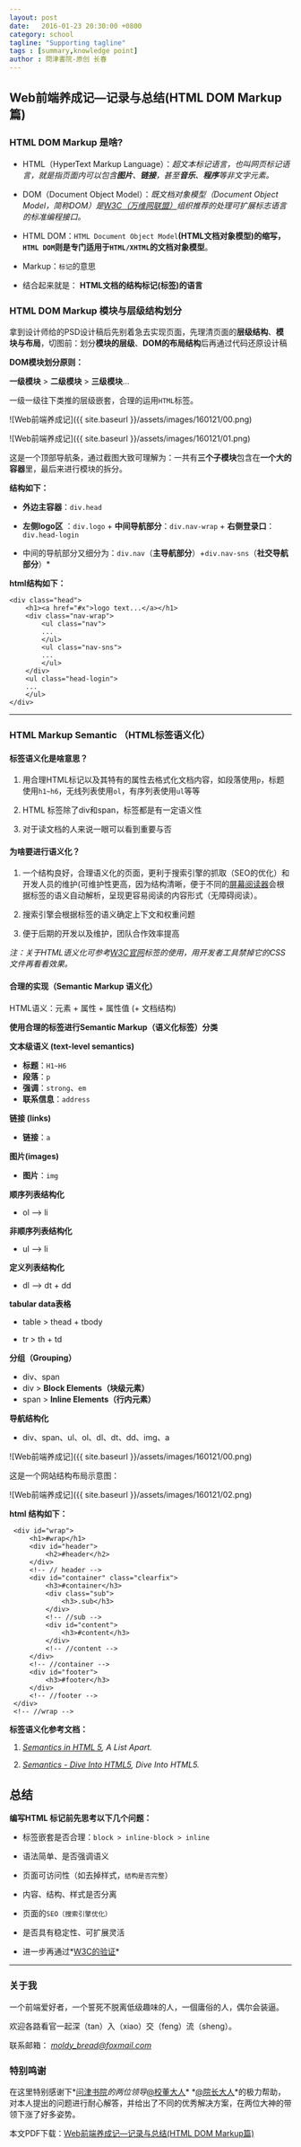 ```yaml
---
layout: post
date:   2016-01-23 20:30:00 +0800
category: school
tagline: "Supporting tagline"
tags : [summary,knowledge point]
author : 問津書院-原创 长春
---
```



## Web前端养成记—记录与总结(HTML DOM Markup篇)






### HTML DOM Markup 是啥?

- HTML（HyperText Markup Language）：*超文本标记语言，也叫网页标记语言，就是指页面内可以包含**图片**、**链接**，甚至**音乐**、**程序**等非文字元素。*

- DOM（Document Object Model）：*既文档对象模型（Document Object Model，简称DOM）是[W3C（万维网联盟）](https://www.w3.org/)组织推荐的处理可扩展标志语言的标准编程接口。*

- HTML DOM：`HTML Document Object Model`**(HTML文档对象模型)**的缩写，`HTML DOM`则是专门适用于`HTML/XHTML`的**文档对象模型**。

- Markup：`标记`的意思

- 结合起来就是： **HTML文档的结构标记(标签)的语言**

### HTML DOM Markup 模块与层级结构划分

拿到设计师给的PSD设计稿后先别着急去实现页面，先理清页面的**层级结构**、**模块与布局**，切图前：划分**模块的层级**、**DOM的布局结构**后再通过代码还原设计稿

**DOM模块划分原则：**

**一级模块** > **二级模块** > **三级模块**...

一级一级往下类推的层级嵌套，合理的运用`HTML`标签。

![Web前端养成记]({{ site.baseurl }}/assets/images/160121/00.png)

![Web前端养成记]({{ site.baseurl }}/assets/images/160121/01.png)

这是一个顶部导航条，通过截图大致可理解为：一共有**三个子模块**包含在**一个大的容器**里，最后来进行模块的拆分。

**结构如下：**

- **外边主容器**：`div.head`

- **左侧logo区** ：`div.logo` + **中间导航部分**：`div.nav-wrap`  + **右侧登录口**：`div.head-login`

- 中间的导航部分又细分为：`div.nav`（**主导航部分**）+`div.nav-sns`（**社交导航部分**）*

**html结构如下：**

    <div class="head">
        <h1><a href="#x">logo text...</a></h1>
        <div class="nav-wrap">
            <ul class="nav">
            ...
            </ul>
            <ul class="nav-sns">
            ...
            </ul>
        </div>
        <ul class="head-login">
        ...
        </ul>
    </div>


---

### HTML Markup Semantic （HTML标签语义化）

#### 标签语义化是啥意思？

1. 用合理HTML标记以及其特有的属性去格式化文档内容，如段落使用`p`，标题使用`h1~h6`，无线列表使用`ol`，有序列表使用`ul`等等

2. HTML 标签除了div和span，标签都是有一定语义性

3. 对于读文档的人来说一眼可以看到重要与否

#### 为啥要进行语义化？

1. 一个结构良好，合理语义化的页面，更利于搜索引擎的抓取（SEO的优化）和开发人员的维护(可维护性更高，因为结构清晰，便于不同的[屏幕阅读器](http://baike.baidu.com/link?url=YzBTC0b4YiRqRqu2K75BdLKDLpPpk_o8x20D_sqWSqQQERpTd93WOx2noc69CuJetg0NTAfVLjmB6IdlE6_EP_)会根据标签的语义自动解析，呈现更容易阅读的内容形式（无障碍阅读）。

2. 搜索引擎会根据标签的语义确定上下文和权重问题

3. 便于后期的开发以及维护，团队合作效率提高

*注：关于HTML语义化可参考[W3C官网](http://www.w3.org/)标签的使用，用开发者工具禁掉它的CSS文件再看看效果。*


#### 合理的实现（Semantic Markup 语义化）

HTML语义：元素 + 属性 + 属性值 (+ 文档结构)

**使用合理的标签进行Semantic Markup（语义化标签）分类**

**文本级语义 (text-level semantics)**

- **标题**：`H1~H6`  
- **段落**：`p`  
- **强调**：`strong`、`em`  
- **联系信息**：`address`

**链接 (links)**

- **链接**：`a`

**图片(images)**

- **图片**：`img`

**顺序列表结构化**

- ol —> li

**非顺序列表结构化**

- ul —> li

**定义列表结构化**

- dl —> dt + dd

**tabular data表格**

- table > thead + tbody

- tr > th + td

**分组（Grouping）**

- div、span  
- div > **Block Elements（块级元素）**  
- span > **Inline Elements（行内元素）**

**导航结构化**

- div、span、ul、ol、dl、dt、dd、img、a

![Web前端养成记]({{ site.baseurl }}/assets/images/160121/00.png)

这是一个网站结构布局示意图：

![Web前端养成记]({{ site.baseurl }}/assets/images/160121/02.png)


**html 结构如下：**

     <div id="wrap">
         <h1>#wrap</h1>
         <div id="header">
             <h2>#header</h2>
         </div>
         <!-- // header -->
         <div id="container" class="clearfix">
             <h3>#container</h3>
             <div class="sub">
                 <h3>.sub</h3>
             </div>
             <!-- //sub -->
             <div id="content">
                 <h3>#content</h3>
             </div>
             <!-- //content -->
         </div>
         <!-- //container -->
         <div id="footer">
             <h3>#footer</h3>
         </div>
         <!-- //footer -->
     </div>
     <!-- //wrap -->

**标签语义化参考文档：**

1. *[Semantics in HTML 5](http://alistapart.com/article/semanticsinhtml5), A List Apart.*

2. *[Semantics - Dive Into HTML5](http://diveintohtml5.info/semantics.html), Dive Into HTML5.*


## 总结

**编写HTML 标记前先思考以下几个问题：**

- 标签嵌套是否合理：`block > inline-block > inline`

- 语法简单、是否强调语义

- 页面可访问性（如去掉样式，`结构是否完整`）

- 内容、结构、样式是否分离

- 页面的`SEO（搜索引擎优化）`

- 是否具有稳定性、可扩展灵活

- 进一步再通过*[W3C的验证](http://jigsaw.w3.org/css-validator/)*


---


### 关于我

一个前端爱好者，一个誓死不脱离低级趣味的人，一個庸俗的人，偶尔会装逼。

欢迎各路看官一起深（tan）入（xiao）交（feng）流（sheng）。

联系邮箱： *<moldy_bread@foxmail.com>*


### 特别鸣谢

在这里特别感谢下*[问津书院](http://futurefriendly.cn/college/)*的两位领导*[@校董大人](http://weibo.com/u/1277728572?topnav=1&wvr=6&topsug=1)* *[@院长大人](http://weibo.com/370557105?from=myfollow_all)*的极力帮助，对本人提出的问题进行耐心解答，并给出了不同的优秀解决方案，在两位大神的带领下涨了好多姿势。

本文PDF下载：[Web前端养成记—记录与总结(HTML DOM Markup篇)](http://pan.baidu.com/s/1pKe1gAR)